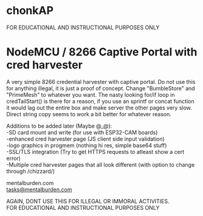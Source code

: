 # chonkAP

FOR EDUCATIONAL AND INSTRUCTIONAL PURPOSES ONLY

<h1>NodeMCU / 8266 Captive Portal with cred harvester</h1>

A very simple 8266 credential harvester with captive portal. Do not use this for anything illegal, it is just a proof of concept.
Change "BumbleStore" and "PrimeMesh" to whatever you want. The nasty looking for/if loop in credTailStart() is there for a reason, if you use an sprintf or concat function it would lag out the entire box and make server the other pages very slow. Direct string copy seems to work a bit better for whatever reason.

Additions to be added later (Maybe @_@): <BR>
-SD card mount and write (for use with ESP32-CAM boards) <BR>
-enhanced cred harvester page (JS client side input validation) <BR>
-logo graphics in progmem (nothing hi res, simple base64 stuff) <BR>
-SSL/TLS integration (Try to get HTTPS requests to atleast show a cert error) <BR>
-Multiple cred harvester pages that all look different (with option to change through /chizzard/) <BR>
  
  mentalburden.com <BR>
  tasks@mentalburden.com
  
  AGAIN, DONT USE THIS FOR ILLEGAL OR IMMORAL ACTIVITIES. <BR>
  FOR EDUCATIONAL AND INSTRUCTIONAL PURPOSES ONLY
